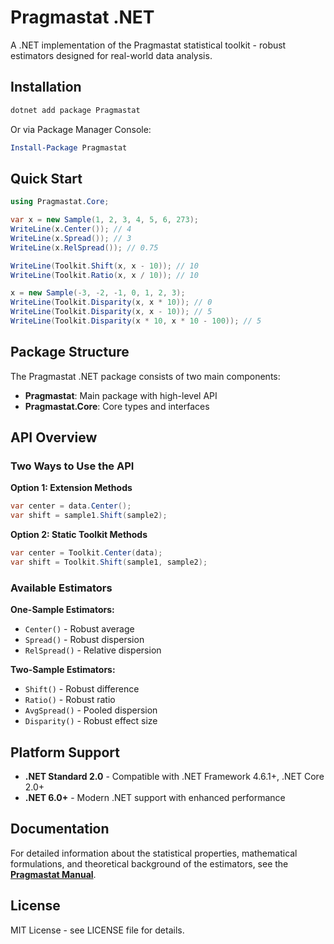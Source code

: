 # Pragmastat .NET

A .NET implementation of the Pragmastat statistical toolkit - robust estimators designed for real-world data analysis.

## Installation

```bash
dotnet add package Pragmastat
```

Or via Package Manager Console:

```powershell
Install-Package Pragmastat
```

## Quick Start

```csharp
using Pragmastat.Core;

var x = new Sample(1, 2, 3, 4, 5, 6, 273);
WriteLine(x.Center()); // 4
WriteLine(x.Spread()); // 3
WriteLine(x.RelSpread()); // 0.75

WriteLine(Toolkit.Shift(x, x - 10)); // 10
WriteLine(Toolkit.Ratio(x, x / 10)); // 10

x = new Sample(-3, -2, -1, 0, 1, 2, 3);
WriteLine(Toolkit.Disparity(x, x * 10)); // 0
WriteLine(Toolkit.Disparity(x, x - 10)); // 5
WriteLine(Toolkit.Disparity(x * 10, x * 10 - 100)); // 5
```

## Package Structure

The Pragmastat .NET package consists of two main components:

- **Pragmastat**: Main package with high-level API
- **Pragmastat.Core**: Core types and interfaces

## API Overview

### Two Ways to Use the API

**Option 1: Extension Methods**
```csharp
var center = data.Center();
var shift = sample1.Shift(sample2);
```

**Option 2: Static Toolkit Methods**
```csharp
var center = Toolkit.Center(data);
var shift = Toolkit.Shift(sample1, sample2);
```

### Available Estimators

**One-Sample Estimators:**
- `Center()` - Robust average
- `Spread()` - Robust dispersion
- `RelSpread()` - Relative dispersion

**Two-Sample Estimators:**
- `Shift()` - Robust difference
- `Ratio()` - Robust ratio
- `AvgSpread()` - Pooled dispersion
- `Disparity()` - Robust effect size

## Platform Support

- **.NET Standard 2.0** - Compatible with .NET Framework 4.6.1+, .NET Core 2.0+
- **.NET 6.0+** - Modern .NET support with enhanced performance

## Documentation

For detailed information about the statistical properties, mathematical formulations, and theoretical background of the estimators, see the **[Pragmastat Manual](https://github.com/AndreyAkinshin/pragmastat)**.

## License

MIT License - see LICENSE file for details.
